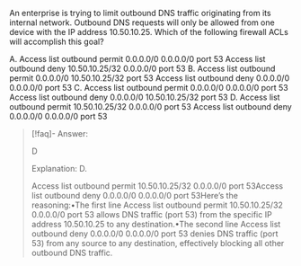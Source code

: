 
An enterprise is trying to limit outbound DNS traffic originating from its internal network. Outbound DNS requests will only be allowed from one device with the IP address 10.50.10.25. Which of the following firewall ACLs will accomplish this goal? 

A. Access list outbound permit 0.0.0.0/0 0.0.0.0/0 port 53 Access list outbound deny 10.50.10.25/32 0.0.0.0/0 port 53 
B. Access list outbound permit 0.0.0.0/0 10.50.10.25/32 port 53 Access list outbound deny 0.0.0.0/0 0.0.0.0/0 port 53 
C. Access list outbound permit 0.0.0.0/0 0.0.0.0/0 port 53 Access list outbound deny 0.0.0.0/0 10.50.10.25/32 port 53 
D. Access list outbound permit 10.50.10.25/32 0.0.0.0/0 port 53 Access list outbound deny 0.0.0.0/0 0.0.0.0/0 port 53

> [!faq]- Answer: 
> 
> D 
> 
> Explanation: D.
> 
> Access list outbound permit 10.50.10.25/32 0.0.0.0/0 port 53Access list outbound deny 0.0.0.0/0 0.0.0.0/0 port 53Here’s the reasoning:•The first line Access list outbound permit 10.50.10.25/32 0.0.0.0/0 port 53 allows DNS traffic (port 53) from the specific IP address 10.50.10.25 to any destination.•The second line Access list outbound deny 0.0.0.0/0 0.0.0.0/0 port 53 denies DNS traffic (port 53) from any source to any destination, effectively blocking all other outbound DNS traffic.

